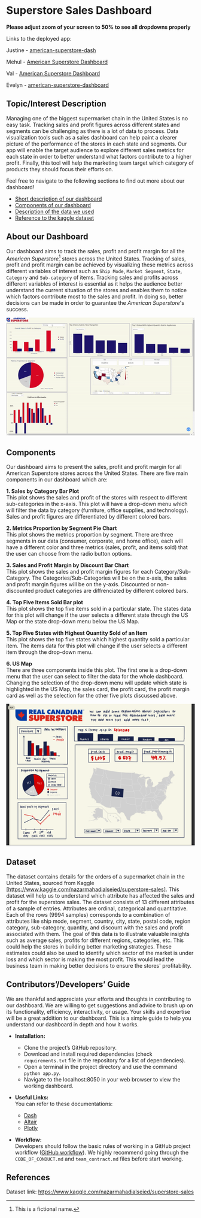 # Superstore Sales Dashboard     

**Please adjust zoom of your screen to 50% to see all dropdowns properly**  

Links to the deployed app: 
    
Justine - [american-superstore-dash](https://american-superstore-dash.herokuapp.com/)    
    
Mehul -  [American Superstore Dashboard](https://americansuperstore.herokuapp.com/)
   
Val -    [American Superstore Dashboard](https://american-superstore.herokuapp.com/)
     
Evelyn - [american-superstore-dashboard](https://american-superstore-dashboard.herokuapp.com/)

## Topic/Interest Description    

Managing one of the biggest supermarket chain in the United States is no easy task. Tracking sales and profit figures across different states and segments can be challenging as there is a lot of data to process. Data visualization tools such as a sales dashboard can help paint a clearer picture of the performance of the stores in each state and segments. Our app will enable the target audience to explore different sales metrics for each state in order to better understand what factors contribute to a higher profit. Finally, this tool will help the marketing team target which category of products they should focus their efforts on.

Feel free to navigate to the following sections to find out more about our dashboard! 

* [Short description of our dashboard](#About-our-Dashboard)
* [Components of our dashboard](#Components)
* [Description of the data we used](#Dataset)
* [Reference to the kaggle dataset](#References)

## About our Dashboard

Our dashboard aims to track the sales, profit and profit margin for all the *American Superstore*[^1] stores across the United States. Tracking of sales, profit and profit margin can be achieved by visualizing these metrics across different variables of interest such as `Ship Mode`, `Market Segment`, `State`, `Category` and `Sub-category` of items. Tracking sales and profits across different variables of interest is essential as it helps the audience better understand the current situation of the stores and enables them to notice which factors contribute most to the sales and profit. In doing so, better decisions can be made in order to guarantee the *American Superstore*'s success.

![](assets/app_gif.gif)

## Components

Our dashboard aims to present the sales, profit and profit margin for all American Superstore stores across the United States. There are five main components in our dashboard which are:

**1. Sales by Category Bar Plot**      
This plot shows the sales and profit of the stores with respect to different sub-categories in the x-axis. This plot will have a drop-down menu which will filter the data by category (furniture, office supplies, and technology). Sales and profit figures are differentiated by different colored bars.

**2. Metrics Proportion by Segment Pie Chart**     
This plot shows the metrics proportion by segment. There are three segments in our data (consumer, corporate, and home office), each will have a different color and three metrics (sales, profit, and items sold) that the user can choose from the radio button options.

**3. Sales and Profit Margin by Discount Bar Chart**       
This plot shows the sales and profit margin figures for each Category/Sub-Category. The Categories/Sub-Categories will be on the x-axis, the sales and profit margin figures will be on the y-axis. Discounted or non-discounted product categories are diffrenciated by different colored bars.

**4. Top Five Items Sold Bar plot**      
This plot shows the top five items sold in a particular state. The states data for this plot will change if the user selects a different state through the US Map or the state drop-down menu below the US Map. 

**5. Top Five States with Highest Quantity Sold of an Item**      
This plot shows the top five states which highest quantity sold a particular item. The items data for this plot will change if the user selects a different item through the drop-down menu.

**6. US Map**      
There are three components inside this plot. The first one is a drop-down menu that the user can select to filter the data for the whole dashboard. Changing the selection of the drop-down menu will update which state is highlighted in the US Map, the sales card, the profit card, the profit margin card as well as the selection for the other five plots discussed above. 

<img src ="doc/images/dashboard_sketch.png">

## Dataset

The dataset contains details for the orders of a supermarket chain in the United States, sourced from Kaggle [https://www.kaggle.com/nazarmahadialseied/superstore-sales]. This dataset will help us to understand which attribute has affected the sales and profit for the superstore sales. The dataset consists of 13 different attributes of a sample of entries. Attributes are ordinal, categorical and quantitative. Each of the rows (9994 samples) corresponds to a combination of attributes like ship mode, segment, country, city, state, postal code, region category, sub-category, quantity, and discount with the sales and profit associated with them. The goal of this data is to illustrate valuable insights such as average sales, profits for different regions, categories, etc. This could help the stores in building better marketing strategies. These estimates could also be used to identify which sector of the market is under loss and which sector is making the most profit. This would lead the business team in making better decisions to ensure the stores' profitability.     
       
## Contributors’/Developers’ Guide     

We are thankful and appreciate your efforts and thoughts in contributing to our dashboard. We are willing to get suggestions and advice to brush up on its functionality, efficiency, interactivity, or usage. Your skills and expertise will be a great addition to our dashboard. This is a simple guide to help you understand our dashboard in depth and how it works.     
- **Installation:**  
    - Clone the project’s GitHub repository.     
    - Download and install required dependencies (check `requirements.txt` file in the repository for a list of dependencies).     
    - Open a terminal in the project directory and use the command `python app.py`.    
    - Navigate to the localhost:8050 in your web browser to view the working dashboard.       
      
- **Useful Links:**   
You can refer to these documentations:    
    - [Dash](https://dash.plotly.com/)      
    - [Altair](https://altair-viz.github.io/)    
    - [Plotly](https://plotly.com/python/)     
    
- **Workflow:**     
Developers should follow the basic rules of working in a GitHub project workflow ([GitHub workflow](https://docs.github.com/en/get-started/quickstart/github-flow)). We highly recommend going through the `CODE_OF_CONDUCT.md` and `team_contract.md` files before start working.       
      
## References 

Dataset link: https://www.kaggle.com/nazarmahadialseied/superstore-sales

[^1]: This is a fictional name.

